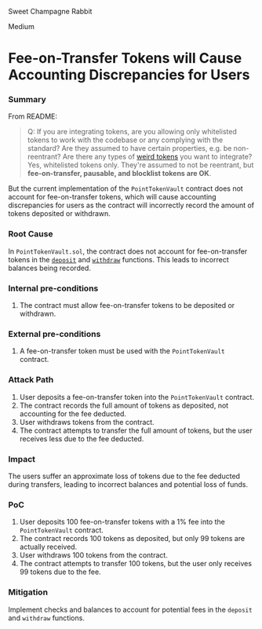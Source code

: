 Sweet Champagne Rabbit

Medium

# Fee-on-Transfer Tokens will Cause Accounting Discrepancies for Users

### Summary

From README:
> Q: If you are integrating tokens, are you allowing only whitelisted tokens to work with the codebase or any complying with the standard? Are they assumed to have certain properties, e.g. be non-reentrant? Are there any types of [weird tokens](https://github.com/d-xo/weird-erc20) you want to integrate?
> Yes, whitelisted tokens only. They're assumed to not be reentrant, but **fee-on-transfer, pausable, and blocklist tokens are OK**.

But the current implementation of the `PointTokenVault` contract does not account for fee-on-transfer tokens, which will cause accounting discrepancies for users as the contract will incorrectly record the amount of tokens deposited or withdrawn.


### Root Cause

In `PointTokenVault.sol`, the contract does not account for fee-on-transfer tokens in the [`deposit`](https://github.com/sherlock-audit/2024-07-sense-points-marketplace/blob/main/point-tokenization-vault/contracts/PointTokenVault.sol#L114-L128) and [`withdraw`](https://github.com/sherlock-audit/2024-07-sense-points-marketplace/blob/main/point-tokenization-vault/contracts/PointTokenVault.sol#L130-L136) functions. This leads to incorrect balances being recorded.

### Internal pre-conditions

1. The contract must allow fee-on-transfer tokens to be deposited or withdrawn.

### External pre-conditions

1. A fee-on-transfer token must be used with the `PointTokenVault` contract.

### Attack Path

1. User deposits a fee-on-transfer token into the `PointTokenVault` contract.
2. The contract records the full amount of tokens as deposited, not accounting for the fee deducted.
3. User withdraws tokens from the contract.
4. The contract attempts to transfer the full amount of tokens, but the user receives less due to the fee deducted.

### Impact

The users suffer an approximate loss of tokens due to the fee deducted during transfers, leading to incorrect balances and potential loss of funds.

### PoC

1. User deposits 100 fee-on-transfer tokens with a 1% fee into the `PointTokenVault` contract.
2. The contract records 100 tokens as deposited, but only 99 tokens are actually received.
3. User withdraws 100 tokens from the contract.
4. The contract attempts to transfer 100 tokens, but the user only receives 99 tokens due to the fee.

### Mitigation

Implement checks and balances to account for potential fees in the `deposit` and `withdraw` functions.
